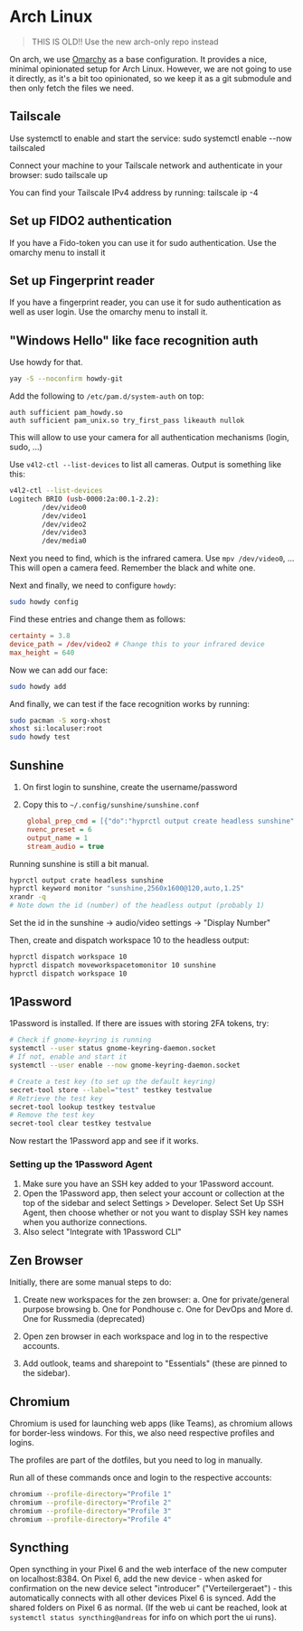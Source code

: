 # Arch Linux

> THIS IS OLD!! Use the new arch-only repo instead

On arch, we use [Omarchy](https://omarchy.org/) as a base configuration.
It provides a nice, minimal opinionated setup for Arch Linux. However, we
are not going to use it directly, as it's a bit too opinionated, so we
keep it as a git submodule and then only fetch the files we need.

## Tailscale

Use systemctl to enable and start the service:
sudo systemctl enable --now tailscaled

Connect your machine to your Tailscale network and authenticate in your browser:
sudo tailscale up

You can find your Tailscale IPv4 address by running:
tailscale ip -4

## Set up FIDO2 authentication

If you have a Fido-token you can use it for sudo authentication. Use the
omarchy menu to install it

## Set up Fingerprint reader

If you have a fingerprint reader, you can use it for sudo authentication
as well as user login. Use the omarchy menu to install it.

## "Windows Hello" like face recognition auth

Use howdy for that.

```bash
yay -S --noconfirm howdy-git
```

Add the following to `/etc/pam.d/system-auth` on top:

```
auth sufficient pam_howdy.so
auth sufficient pam_unix.so try_first_pass likeauth nullok
```

This will allow to use your camera for all authentication mechanisms (login,
sudo, ...)

Use `v4l2-ctl --list-devices` to list all cameras. Output is something
like this:

```bash
v4l2-ctl --list-devices
Logitech BRIO (usb-0000:2a:00.1-2.2):
        /dev/video0
        /dev/video1
        /dev/video2
        /dev/video3
        /dev/media0
```

Next you need to find, which is the infrared camera. Use `mpv /dev/video0`, ...
This will open a camera feed. Remember the black and white one.

Next and finally, we need to configure `howdy`:

```bash
sudo howdy config
```

Find these entries and change them as follows:

```conf
certainty = 3.8
device_path = /dev/video2 # Change this to your infrared device
max_height = 640
```

Now we can add our face:

```bash
sudo howdy add
```

And finally, we can test if the face recognition works by running:

```bash
sudo pacman -S xorg-xhost
xhost si:localuser:root
sudo howdy test
```

## Sunshine

1. On first login to sunshine, create the username/password
2. Copy this to `~/.config/sunshine/sunshine.conf`

   ```ini
    global_prep_cmd = [{"do":"hyprctl output create headless sunshine","undo":""},{"do":"hyprctl keyword monitor \"sunshine,2560x1600@120,auto,1.25\"","undo":""},{"do":"hyprctl dispatch moveworkspacetomonitor 10 sunshine","undo":""},{"do":"hyprctl dispatch workspace 10","undo":""}]
    nvenc_preset = 6
    output_name = 1
    stream_audio = true
   ```

Running sunshine is still a bit manual.

```bash
hyprctl output crate headless sunshine
hyprctl keyword monitor "sunshine,2560x1600@120,auto,1.25"
xrandr -q
# Note down the id (number) of the headless output (probably 1)
```

Set the id in the sunshine -> audio/video settings -> "Display Number"

Then, create and dispatch workspace 10 to the headless output:

```bash
hyprctl dispatch workspace 10
hyprctl dispatch moveworkspacetomonitor 10 sunshine
hyprctl dispatch workspace 10
```

## 1Password

1Password is installed. If there are issues with storing 2FA tokens, try:

```bash
# Check if gnome-keyring is running
systemctl --user status gnome-keyring-daemon.socket
# If not, enable and start it
systemctl --user enable --now gnome-keyring-daemon.socket

# Create a test key (to set up the default keyring)
secret-tool store --label="test" testkey testvalue
# Retrieve the test key
secret-tool lookup testkey testvalue
# Remove the test key
secret-tool clear testkey testvalue
```

Now restart the 1Password app and see if it works.

### Setting up the 1Password Agent

1. Make sure you have an SSH key added to your 1Password account.
2. Open the 1Password app, then select your account or collection at the top of the sidebar and select Settings > Developer.
   Select Set Up SSH Agent, then choose whether or not you want to display SSH key names when you authorize connections.
3. Also select "Integrate with 1Password CLI"

## Zen Browser

Initially, there are some manual steps to do:

1. Create new workspaces for the zen browser:
   a. One for private/general purpose browsing
   b. One for Pondhouse
   c. One for DevOps and More
   d. One for Russmedia (deprecated)

2. Open zen browser in each workspace and log in to the respective accounts.

3. Add outlook, teams and sharepoint to "Essentials" (these are pinned to the sidebar).

## Chromium

Chromium is used for launching web apps (like Teams), as chromium allows for
border-less windows. For this, we also need respective profiles and logins.

The profiles are part of the dotfiles, but you need to log in manually.

Run all of these commands once and login to the respective accounts:

```bash
chromium --profile-directory="Profile 1"
chromium --profile-directory="Profile 2"
chromium --profile-directory="Profile 3"
chromium --profile-directory="Profile 4"
```

## Syncthing

Open syncthing in your Pixel 6 and the web interface of the new computer on localhost:8384.
On Pixel 6, add the new device - when asked for confirmation on the new device
select "introducer" ("Verteilergeraet") - this automatically connects with all
other devices Pixel 6 is synced.
Add the shared folders on Pixel 6 as normal.
(If the web ui cant be reached, look at `systemctl status syncthing@andreas` for
info on which port the ui runs).

##
